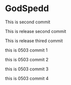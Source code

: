 # GodSpedd


This is second commit


This is release second commit


This is release thired commit


this is 0503 commit 1

this is 0503 commit 2

this is 0503 commit 3

this is 0503 commit 4